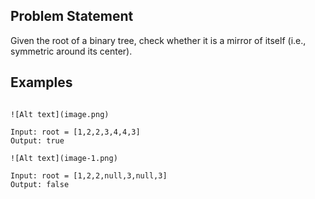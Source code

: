 ## Problem Statement

Given the root of a binary tree, check whether it is a mirror of itself (i.e., symmetric around its center).

## Examples

```JS

![Alt text](image.png)

Input: root = [1,2,2,3,4,4,3]
Output: true

![Alt text](image-1.png)

Input: root = [1,2,2,null,3,null,3]
Output: false

```
